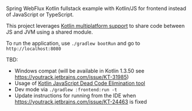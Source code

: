 Spring WebFlux Kotlin fullstack example with Kotlin/JS for frontend instead of JavaScript or TypeScript.

This project leverages [Kotlin multiplatform support](http://kotlinlang.org/docs/reference/multiplatform.html)
to share code between JS and JVM using a shared module.

To run the application, use `./gradlew bootRun` and go to `http://localhost:8080`

TBD:
- Windows compat (will be available in Kotlin 1.3.50 see https://youtrack.jetbrains.com/issue/KT-31985)
- Usage of [Kotlin JavaScript Dead Code Elimination tool](https://kotlinlang.org/docs/reference/javascript-dce.html)
- Dev mode via `./gradlew :frontend:run -t`
- Update instructions for running from the IDE when https://youtrack.jetbrains.com/issue/KT-24463 is fixed 

